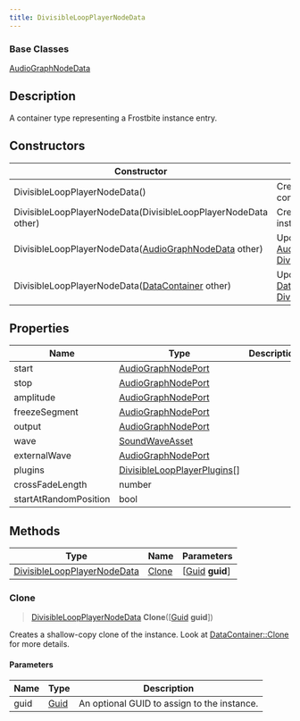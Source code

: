 ```yaml
---
title: DivisibleLoopPlayerNodeData
---
```

### Base Classes

[AudioGraphNodeData](/vext/ref/fb/audiographnodedata/)

## Description

A container type representing a Frostbite instance entry.

## Constructors

| Constructor                                                                            | Description                                                                                                                                   |
| -------------------------------------------------------------------------------------- | --------------------------------------------------------------------------------------------------------------------------------------------- |
| DivisibleLoopPlayerNodeData()                                                          | Create a new instance of this container type.                                                                                                 |
| DivisibleLoopPlayerNodeData(DivisibleLoopPlayerNodeData other)                         | Create a reference copy of an instance of the same type.                                                                                      |
| DivisibleLoopPlayerNodeData([AudioGraphNodeData](/vext/ref/fb/audiographnodedata/) other)            | Upcast an instance of type [AudioGraphNodeData](/vext/ref/fb/audiographnodedata/) to [DivisibleLoopPlayerNodeData](/vext/ref/fb/divisibleloopplayernodedata/).            |
| DivisibleLoopPlayerNodeData([DataContainer](/vext/ref/shared/class/datacontainer) other) | Upcast an instance of type [DataContainer](/vext/ref/shared/class/datacontainer) to [DivisibleLoopPlayerNodeData](/vext/ref/fb/divisibleloopplayernodedata/). |

## Properties

| Name                  | Type                                                         | Description |
| --------------------- | ------------------------------------------------------------ | ----------- |
| start                 | [AudioGraphNodePort](/vext/ref/fb/audiographnodeport/)                     |             |
| stop                  | [AudioGraphNodePort](/vext/ref/fb/audiographnodeport/)                     |             |
| amplitude             | [AudioGraphNodePort](/vext/ref/fb/audiographnodeport/)                     |             |
| freezeSegment         | [AudioGraphNodePort](/vext/ref/fb/audiographnodeport/)                     |             |
| output                | [AudioGraphNodePort](/vext/ref/fb/audiographnodeport/)                     |             |
| wave                  | [SoundWaveAsset](/vext/ref/fb/soundwaveasset/)                             |             |
| externalWave          | [AudioGraphNodePort](/vext/ref/fb/audiographnodeport/)                     |             |
| plugins               | [DivisibleLoopPlayerPlugins](/vext/ref/fb/divisibleloopplayerplugins/)\[\] |             |
| crossFadeLength       | number                                                       |             |
| startAtRandomPosition | bool                                                         |             |

## Methods

| Type                                                       | Name            | Parameters                                     |
| ---------------------------------------------------------- | --------------- | ---------------------------------------------- |
| [DivisibleLoopPlayerNodeData](/vext/ref/fb/divisibleloopplayernodedata/) | [Clone](#clone) | \[[Guid](/vext/ref/shared/class/guid) **guid**\] |

### Clone

> [DivisibleLoopPlayerNodeData](/vext/ref/fb/divisibleloopplayernodedata/) **Clone**(\[[Guid](/vext/ref/shared/class/guid) **guid**\])

Creates a shallow-copy clone of the instance. Look at [DataContainer::Clone](/vext/ref/shared/class/datacontainer#clone) for more details.

#### Parameters

| Name | Type         | Description                                 |
| ---- | ------------ | ------------------------------------------- |
| guid | [Guid](/vext/ref/shared/class/guid/) | An optional GUID to assign to the instance. |
